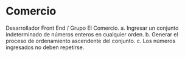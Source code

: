 # Comercio
Desarrollador Front End / Grupo El Comercio.
a. Ingresar un conjunto indeterminado de números enteros en cualquier orden.
b. Generar el proceso de ordenamiento ascendente del conjunto.
c. Los números ingresados no deben repetirse.

